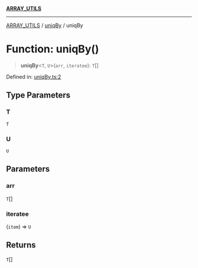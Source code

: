 [**ARRAY_UTILS**](../../README.md)

***

[ARRAY_UTILS](../../README.md) / [uniqBy](../README.md) / uniqBy

# Function: uniqBy()

> **uniqBy**\<`T`, `U`\>(`arr`, `iteratee`): `T`[]

Defined in: [uniqBy.ts:2](https://github.com/dailker/everyutil/blob/41b2b91e0d43fdbbea18f7ea0bcf4029dd413f41/src/array/uniqBy.ts#L2)

## Type Parameters

### T

`T`

### U

`U`

## Parameters

### arr

`T`[]

### iteratee

(`item`) => `U`

## Returns

`T`[]
